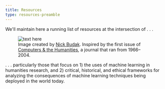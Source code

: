 ```yaml
---
title: Resources
type: resources-preamble
---
```


We'll maintain here a running list of resources at the intersection of . . . 

<figure>
    <img src="/hds-institute/img/ach-retro.svg" alt="text here">
    <figcaption>Image created by <a href="https://github.com/thatbudakguy">Nick Budak</a>. Inspired by the first issue of <span style="font-variation-settings: 'slnt' 0;"><a href="https://www.jstor.org/stable/i30199188">Computers & the Humanities</span></a>, a journal that ran from 1966–2004.</figcaption>
</figure>

. . . particularly those that focus on 1) the uses of machine learning in humanities research, and 2) critical, historical, and ethical frameworks for analyzing the consequences of machine learning techniques being deployed in the world today.